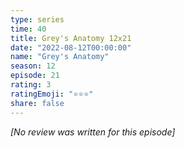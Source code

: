 ```yaml
---
type: series
time: 40
title: Grey's Anatomy 12x21
date: "2022-08-12T00:00:00"
name: "Grey's Anatomy"
season: 12
episode: 21
rating: 3
ratingEmoji: "⭐️⭐️⭐️"
share: false
---
```


*[No review was written for this episode]*